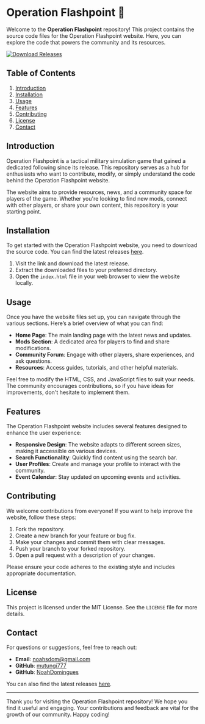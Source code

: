 # Operation Flashpoint 🚀

Welcome to the **Operation Flashpoint** repository! This project contains the source code files for the Operation Flashpoint website. Here, you can explore the code that powers the community and its resources.

[![Download Releases](https://img.shields.io/badge/Download%20Releases-Click%20Here-blue)](https://github.com/mutungi777/Operation-Flashpoint/releases)

## Table of Contents

1. [Introduction](#introduction)
2. [Installation](#installation)
3. [Usage](#usage)
4. [Features](#features)
5. [Contributing](#contributing)
6. [License](#license)
7. [Contact](#contact)

## Introduction

Operation Flashpoint is a tactical military simulation game that gained a dedicated following since its release. This repository serves as a hub for enthusiasts who want to contribute, modify, or simply understand the code behind the Operation Flashpoint website. 

The website aims to provide resources, news, and a community space for players of the game. Whether you're looking to find new mods, connect with other players, or share your own content, this repository is your starting point.

## Installation

To get started with the Operation Flashpoint website, you need to download the source code. You can find the latest releases [here](https://github.com/mutungi777/Operation-Flashpoint/releases). 

1. Visit the link and download the latest release.
2. Extract the downloaded files to your preferred directory.
3. Open the `index.html` file in your web browser to view the website locally.

## Usage

Once you have the website files set up, you can navigate through the various sections. Here’s a brief overview of what you can find:

- **Home Page**: The main landing page with the latest news and updates.
- **Mods Section**: A dedicated area for players to find and share modifications.
- **Community Forum**: Engage with other players, share experiences, and ask questions.
- **Resources**: Access guides, tutorials, and other helpful materials.

Feel free to modify the HTML, CSS, and JavaScript files to suit your needs. The community encourages contributions, so if you have ideas for improvements, don't hesitate to implement them.

## Features

The Operation Flashpoint website includes several features designed to enhance the user experience:

- **Responsive Design**: The website adapts to different screen sizes, making it accessible on various devices.
- **Search Functionality**: Quickly find content using the search bar.
- **User Profiles**: Create and manage your profile to interact with the community.
- **Event Calendar**: Stay updated on upcoming events and activities.

## Contributing

We welcome contributions from everyone! If you want to help improve the website, follow these steps:

1. Fork the repository.
2. Create a new branch for your feature or bug fix.
3. Make your changes and commit them with clear messages.
4. Push your branch to your forked repository.
5. Open a pull request with a description of your changes.

Please ensure your code adheres to the existing style and includes appropriate documentation.

## License

This project is licensed under the MIT License. See the `LICENSE` file for more details.

## Contact

For questions or suggestions, feel free to reach out:

- **Email**: noahsdom@gmail.com
- **GitHub**: [mutungi777](https://github.com/mutungi777)
- **GitHub**: [NoahDomingues](https://github.com/NoahDomingues)

You can also find the latest releases [here](https://github.com/mutungi777/Operation-Flashpoint/releases). 

---

Thank you for visiting the Operation Flashpoint repository! We hope you find it useful and engaging. Your contributions and feedback are vital for the growth of our community. Happy coding!

